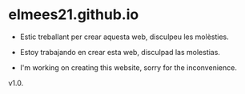 # elmees21.github.io

- Estic treballant per crear aquesta web, disculpeu les molèsties.

- Estoy trabajando en crear esta web, disculpad las molestias.

- I'm working on creating this website, sorry for the inconvenience.

v1.0.
